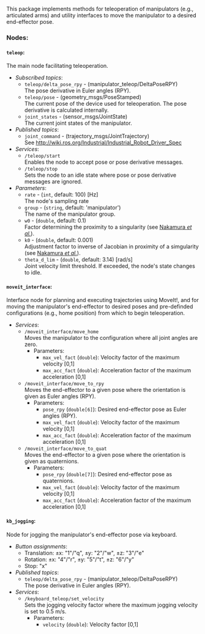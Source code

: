 This package implements methods for teleoperation of manipulators (e.g., articulated arms) and utility interfaces to move the manipulator to a desired end-effector pose.

### Nodes:

#### `teleop`:
The main node facilitating teleoperation.  


- *Subscribed topics*:  
    - `teleop/delta_pose_rpy` - (manipulator_teleop/DeltaPoseRPY)  
      The pose derivative in Euler angles (RPY).  
    - `teleop/pose` - (geometry_msgs/PoseStamped)  
      The current pose of the device used for teleoperation. The pose derivative is calculated internally.
    - `joint_states` - (sensor_msgs/JointState)  
      The current joint states of the manipulator.  
- *Published topics*:
    - `joint_command` - (trajectory_msgs/JointTrajectory)  
      See http://wiki.ros.org/Industrial/Industrial_Robot_Driver_Spec  
- *Services*:
    - `/teleop/start`  
      Enables the node to accept pose or pose derivative messages.  
    - `/teleop/stop`  
      Sets the node to an idle state where pose or pose derivative messages are ignored.  
- *Parameters*:
    - `rate` - (`int`, default: 100) [Hz]  
      The node's sampling rate  
    - `group` - (`string`, default: 'manipulator')  
      The name of the manipulator group.  
    - `w0` - (`double`, default: 0.1)  
      Factor determining the proximity to a singularity (see [Nakamura *et al.*](http://dynamicsystems.asmedigitalcollection.asme.org/article.aspx?articleid=1403812)).  
    - `k0` - (`double`, default: 0.001)  
      Adjustment factor to inverse of Jacobian in proximity of a simgularity (see [Nakamura *et al.*](http://dynamicsystems.asmedigitalcollection.asme.org/article.aspx?articleid=1403812)).  
    - `theta_d_lim` - (`double`, default: 3.14) [rad/s]  
      Joint velocity limit threshold. If exceeded, the node's state changes to idle.  

#### `moveit_interface`:
Interface node for planning and executing trajectories using MoveIt!, and for moving the manipulator's end-effector to desired poses and pre-definded configurations (e.g., home position) from which to begin teleoperation.


- *Services*:
    - `/moveit_interface/move_home`  
      Moves the manipulator to the configuration where all joint angles are zero.
        - Parameters:
            - `max_vel_fact` (`double`): Velocity factor of the maximum velocity [0,1]
            - `max_acc_fact` (`double`): Acceleration factor of the maximum acceleration [0,1]
    - `/moveit_interface/move_to_rpy`  
      Moves the end-effector to a given pose where the orientation is given as Euler angles (RPY).
        - Parameters:
            - `pose_rpy` (`double[6]`): Desired end-effector pose as Euler angles (RPY).
            - `max_vel_fact` (`double`): Velocity factor of the maximum velocity [0,1]
            - `max_acc_fact` (`double`): Acceleration factor of the maximum acceleration [0,1]
    - `/moveit_interface/move_to_quat`  
      Moves the end-effector to a given pose where the orientation is given as quaternions.
        - Parameters:
            - `pose_rpy` (`double[7]`): Desired end-effector pose as quaternions.
            - `max_vel_fact` (`double`): Velocity factor of the maximum velocity [0,1]
            - `max_acc_fact` (`double`): Acceleration factor of the maximum acceleration [0,1]

#### `kb_jogging`:
Node for jogging the manipulator's end-effector pose via keyboard.


- *Button assignments*:
    - Translation: ±x: "1"/"q", ±y: "2"/"w", ±z: "3"/"e"
    - Rotation: ±x: "4"/"r", ±y: "5"/"t", ±z: "6"/"y"
    - Stop: "x"
- *Published topics*:
    - `teleop/delta_pose_rpy` - (manipulator_teleop/DeltaPoseRPY)  
      The pose derivative in Euler angles (RPY).
- *Services*:
    - `/keyboard_teleop/set_velocity`  
      Sets the jogging velocity factor where the maximum jogging velocity is set to 0.5 m/s.
        - Parameters:
            - `velocity` (`double`): Velocity factor [0,1]
